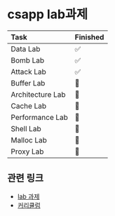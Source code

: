 # csapp lab과제

Task | Finished
:---| :---
Data Lab | ✅
Bomb Lab | ✅
Attack Lab | ✅
Buffer Lab | 🔲
Architecture Lab | 🔲
Cache Lab | 🔲
Performance Lab | 🔲
Shell Lab | 🔲
Malloc Lab | 🔲
Proxy Lab | 🔲

## 관련 링크
- [lab 과제](http://csapp.cs.cmu.edu/3e/labs.html)
- [커리큘럼](http://www.cs.cmu.edu/~213/schedule.html)
